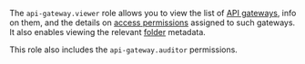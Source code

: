 The `api-gateway.viewer` role allows you to view the list of [API gateways](../../api-gateway/concepts/index.md), info on them, and the details on [access permissions](../../iam/concepts/access-control/index.md) assigned to such gateways. It also enables viewing the relevant [folder](../../resource-manager/concepts/resources-hierarchy.md#folder) metadata.

This role also includes the `api-gateway.auditor` permissions.
